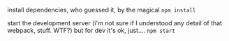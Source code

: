 install dependencies, who guessed it, by the magical
```npm install```

start the development server (i'm not sure if I understood any detail of that webpack, stuff. WTF?)
but for dev it's ok, just....
```npm start```